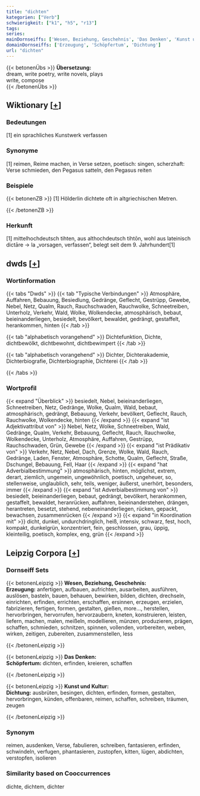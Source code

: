 ```yaml
---
title: "dichten"
kategorien: ["Verb"]
schwierigkeit: ["k1", "h5", "r13"]
tags:
series:
mainDornseiffs: ['Wesen, Beziehung, Geschehnis', 'Das Denken', 'Kunst und Kultur']
domainDornseiffs: ['Erzeugung', 'Schöpfertum', 'Dichtung']
url: "dichten"
---
```


{{< betonenÜbs >}}
**Übersetzung:**  
dream, write  poetry, write  novels, plays  
write, compose  
{{< /betonenÜbs >}}

## Wiktionary [[+](https://de.wiktionary.org/wiki/dichten)]

### Bedeutungen
[1] ein sprachliches Kunstwerk verfassen  

### Synonyme
[1] reimen, Reime machen, in Verse setzen, poetisch: singen, scherzhaft: Verse schmieden, den Pegasus satteln, den Pegasus reiten  

### Beispiele
{{< betonenZB >}}
[1] Hölderlin dichtete oft in altgriechischen Metren.  

{{< /betonenZB >}}
### Herkunft
[1] mittelhochdeutsch tihten, aus althochdeutsch tihtōn, wohl aus lateinisch dictāre → la „vorsagen, verfassen“, belegt seit dem 9. Jahrhundert[1]  



## dwds [[+](https://www.dwds.de/wb/dichten)]

### Wortinformation
{{< tabs "Dwds" >}}
{{< tab "Typische Verbindungen" >}}
Atmosphäre, Auffahren, Bebauung, Besiedlung, Gedränge, Geflecht, Gestrüpp, Gewebe, Nebel, Netz, Qualm, Rauch, Rauchschwaden, Rauchwolke, Schneetreiben, Unterholz, Verkehr, Wald, Wolke, Wolkendecke, atmosphärisch, bebaut, beieinanderliegen, besiedelt, bevölkert, bewaldet, gedrängt, gestaffelt, herankommen, hinten
{{< /tab >}}

{{< tab "alphabetisch vorangehend" >}}
Dichtefunktion, Dichte, dichtbewölkt, dichtbewohnt, dichtbewimpert
{{< /tab >}}

{{< tab "alphabetisch vorangehend" >}}
Dichter, Dichterakademie, Dichterbiografie, Dichterbiographie, Dichterei
{{< /tab >}}

{{< /tabs >}}

### Wortprofil
{{< expand "Überblick" >}} besiedelt, Nebel, beieinanderliegen, Schneetreiben, Netz, Gedränge, Wolke, Qualm, Wald, bebaut, atmosphärisch, gedrängt, Bebauung, Verkehr, bevölkert, Geflecht, Rauch, Rauchwolke, Wolkendecke, hinten {{< /expand >}}
{{< expand "ist Adjektivattribut von" >}} Nebel, Netz, Wolke, Schneetreiben, Wald, Gedränge, Qualm, Verkehr, Bebauung, Geflecht, Rauch, Rauchwolke, Wolkendecke, Unterholz, Atmosphäre, Auffahren, Gestrüpp, Rauchschwaden, Grün, Gewebe {{< /expand >}}
{{< expand "ist Prädikativ von" >}} Verkehr, Netz, Nebel, Dach, Grenze, Wolke, Wald, Rauch, Gedränge, Laden, Fenster, Atmosphäre, Schotte, Qualm, Geflecht, Straße, Dschungel, Bebauung, Fell, Haar {{< /expand >}}
{{< expand "hat Adverbialbestimmung" >}} atmosphärisch, hinten, möglichst, extrem, derart, ziemlich, ungemein, ungewöhnlich, poetisch, ungeheuer, so, stellenweise, unglaublich, sehr, teils, weniger, äußerst, unerhört, besonders, immer {{< /expand >}}
{{< expand "ist Adverbialbestimmung von" >}} besiedelt, beieinanderliegen, bebaut, gedrängt, bevölkert, herankommen, gestaffelt, bewaldet, heranrücken, auffahren, beieinanderstehen, drängen, herantreten, besetzt, stehend, nebeneinanderliegen, rücken, gepackt, bewachsen, zusammenrücken {{< /expand >}}
{{< expand "in Koordination mit" >}} dicht, dunkel, undurchdringlich, heiß, intensiv, schwarz, fest, hoch, kompakt, dunkelgrün, konzentriert, fein, geschlossen, grau, üppig, kleinteilig, poetisch, komplex, eng, grün {{< /expand >}}

## Leipzig Corpora [[+](https://corpora.uni-leipzig.de/en/res?word=dichten&corpusId=deu_newscrawl-public_2018)]

### Dornseiff Sets
{{< betonenLeipzig >}}
**Wesen, Beziehung, Geschehnis:**  
**Erzeugung:** anfertigen, aufbauen, aufrichten, ausarbeiten, ausführen, auslösen, basteln, bauen, behauen, bewirken, bilden, dichten, drechseln, einrichten, erfinden, errichten, erschaffen, ersinnen, erzeugen, erzielen, fabrizieren, fertigen, formen, gestalten, gießen, more..., herstellen, hervorbringen, hervorrufen, hervorzaubern, kneten, konstruieren, leisten, liefern, machen, malen, meißeln, modellieren, münzen, produzieren, prägen, schaffen, schmieden, schnitzen, spinnen, vollenden, vorbereiten, weben, wirken, zeitigen, zubereiten, zusammenstellen, less  

{{< /betonenLeipzig >}}


{{< betonenLeipzig >}}
**Das Denken:**  
**Schöpfertum:** dichten, erfinden, kreieren, schaffen  

{{< /betonenLeipzig >}}


{{< betonenLeipzig >}}
**Kunst und Kultur:**  
**Dichtung:** ausbrüten, besingen, dichten, erfinden, formen, gestalten, hervorbringen, künden, offenbaren, reimen, schaffen, schreiben, träumen, zeugen  

{{< /betonenLeipzig >}}

### Synonym
reimen, ausdenken, Verse, fabulieren, schreiben, fantasieren, erfinden, schwindeln, verfugen, phantasieren, zustopfen, kitten, lügen, abdichten, verstopfen, isolieren


### Similarity based on Cooccurrences
dichte, dichtem, dichter

